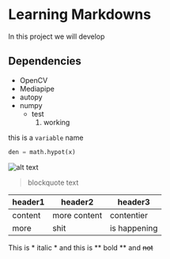 # Learning Markdowns

In this project we will develop 

## Dependencies
- OpenCV
- Mediapipe
- autopy
- numpy
  - test
    1. working

this is a `variable` name

```python
den = math.hypot(x)
```

![alt text](http://picsum.photos/200/200)

> blockquote text

| header1 | header2 | header3 |
| --- | --- | --- |
| content | more content | contentier |
| more | shit | is happening |

This is * italic * and this is ** bold ** and ~~not~~
